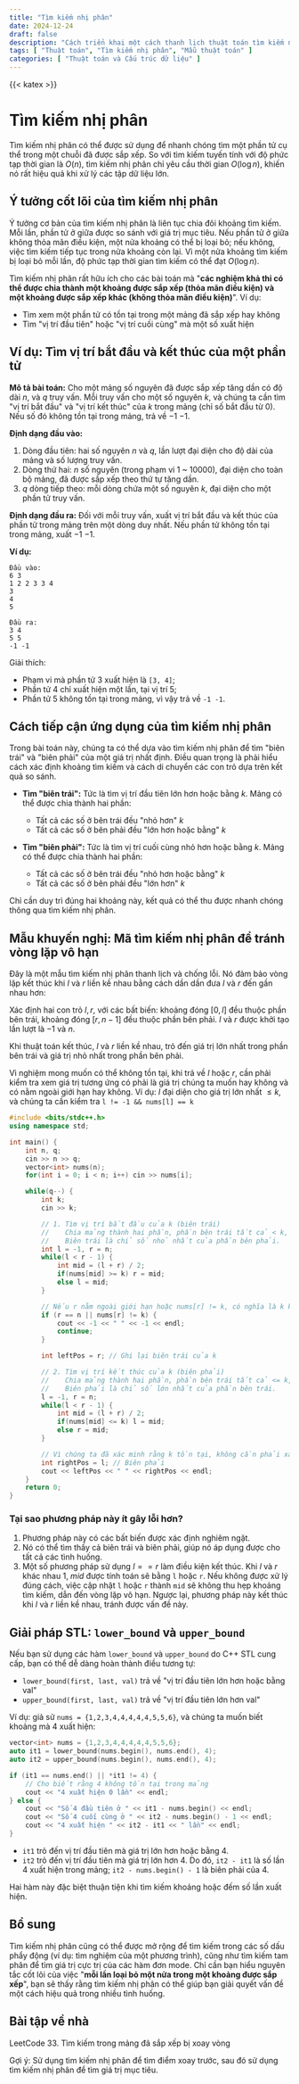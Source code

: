 ```yaml
---
title: "Tìm kiếm nhị phân"
date: 2024-12-24
draft: false
description: "Cách triển khai một cách thanh lịch thuật toán tìm kiếm nhị phân số nguyên"
tags: [ "Thuật toán", "Tìm kiếm nhị phân", "Mẫu thuật toán" ]
categories: [ "Thuật toán và Cấu trúc dữ liệu" ]
---
```

{{< katex >}}

# Tìm kiếm nhị phân

Tìm kiếm nhị phân có thể được sử dụng để nhanh chóng tìm một phần tử cụ thể trong một chuỗi đã được sắp xếp. So với tìm kiếm tuyến tính với độ phức tạp thời gian là $O(n)$, tìm kiếm nhị phân chỉ yêu cầu thời gian $O(\log n)$, khiến nó rất hiệu quả khi xử lý các tập dữ liệu lớn.

## Ý tưởng cốt lõi của tìm kiếm nhị phân

Ý tưởng cơ bản của tìm kiếm nhị phân là liên tục chia đôi khoảng tìm kiếm. Mỗi lần, phần tử ở giữa được so sánh với giá trị mục tiêu. Nếu phần tử ở giữa không thỏa mãn điều kiện, một nửa khoảng có thể bị loại bỏ; nếu không, việc tìm kiếm tiếp tục trong nửa khoảng còn lại. Vì một nửa khoảng tìm kiếm bị loại bỏ mỗi lần, độ phức tạp thời gian tìm kiếm có thể đạt $O(\log n)$.

Tìm kiếm nhị phân rất hữu ích cho các bài toán mà "**các nghiệm khả thi có thể được chia thành một khoảng được sắp xếp (thỏa mãn điều kiện) và một khoảng được sắp xếp khác (không thỏa mãn điều kiện)**". Ví dụ:

- Tìm xem một phần tử có tồn tại trong một mảng đã sắp xếp hay không
- Tìm "vị trí đầu tiên" hoặc "vị trí cuối cùng" mà một số xuất hiện

## Ví dụ: Tìm vị trí bắt đầu và kết thúc của một phần tử

**Mô tả bài toán:**
Cho một mảng số nguyên đã được sắp xếp tăng dần có độ dài $n$, và $q$ truy vấn. Mỗi truy vấn cho một số nguyên $k$, và chúng ta cần tìm "vị trí bắt đầu" và "vị trí kết thúc" của $k$ trong mảng (chỉ số bắt đầu từ 0). Nếu số đó không tồn tại trong mảng, trả về $-1$ $-1$.

**Định dạng đầu vào:**

1. Dòng đầu tiên: hai số nguyên $n$ và $q$, lần lượt đại diện cho độ dài của mảng và số lượng truy vấn.
2. Dòng thứ hai: $n$ số nguyên (trong phạm vi 1 ~ 10000), đại diện cho toàn bộ mảng, đã được sắp xếp theo thứ tự tăng dần.
3. $q$ dòng tiếp theo: mỗi dòng chứa một số nguyên $k$, đại diện cho một phần tử truy vấn.

**Định dạng đầu ra:**
Đối với mỗi truy vấn, xuất vị trí bắt đầu và kết thúc của phần tử trong mảng trên một dòng duy nhất. Nếu phần tử không tồn tại trong mảng, xuất $-1$ $-1$.

**Ví dụ:**

```
Đầu vào:
6 3
1 2 2 3 3 4
3
4
5

Đầu ra:
3 4
5 5
-1 -1
```

Giải thích:

- Phạm vi mà phần tử 3 xuất hiện là `[3, 4]`;
- Phần tử 4 chỉ xuất hiện một lần, tại vị trí 5;
- Phần tử 5 không tồn tại trong mảng, vì vậy trả về `-1 -1`.

## Cách tiếp cận ứng dụng của tìm kiếm nhị phân

Trong bài toán này, chúng ta có thể dựa vào tìm kiếm nhị phân để tìm "biên trái" và "biên phải" của một giá trị nhất định. Điều quan trọng là phải hiểu cách xác định khoảng tìm kiếm và cách di chuyển các con trỏ dựa trên kết quả so sánh.

- **Tìm "biên trái":**
  Tức là tìm vị trí đầu tiên lớn hơn hoặc bằng $k$. Mảng có thể được chia thành hai phần:
    - Tất cả các số ở bên trái đều "nhỏ hơn" $k$
    - Tất cả các số ở bên phải đều "lớn hơn hoặc bằng" $k$

- **Tìm "biên phải":**
  Tức là tìm vị trí cuối cùng nhỏ hơn hoặc bằng $k$. Mảng có thể được chia thành hai phần:
    - Tất cả các số ở bên trái đều "nhỏ hơn hoặc bằng" $k$
    - Tất cả các số ở bên phải đều "lớn hơn" $k$

Chỉ cần duy trì đúng hai khoảng này, kết quả có thể thu được nhanh chóng thông qua tìm kiếm nhị phân.

## Mẫu khuyến nghị: Mã tìm kiếm nhị phân để tránh vòng lặp vô hạn

Đây là một mẫu tìm kiếm nhị phân thanh lịch và chống lỗi. Nó đảm bảo vòng lặp kết thúc khi $l$ và $r$ liền kề nhau bằng cách dần dần đưa $l$ và $r$ đến gần nhau hơn:

Xác định hai con trỏ $l, r$, với các bất biến: khoảng đóng $[0, l]$ đều thuộc phần bên trái, khoảng đóng $[r, n - 1]$ đều thuộc phần bên phải. $l$ và $r$ được khởi tạo lần lượt là $-1$ và $n$.

Khi thuật toán kết thúc, $l$ và $r$ liền kề nhau, trỏ đến giá trị lớn nhất trong phần bên trái và giá trị nhỏ nhất trong phần bên phải.

Vì nghiệm mong muốn có thể không tồn tại, khi trả về $l$ hoặc $r$, cần phải kiểm tra xem giá trị tương ứng có phải là giá trị chúng ta muốn hay không và có nằm ngoài giới hạn hay không.
Ví dụ: $l$ đại diện cho giá trị lớn nhất $\leq k$, và chúng ta cần kiểm tra `l != -1 && nums[l] == k`

```cpp
#include <bits/stdc++.h>
using namespace std;

int main() {
    int n, q;
    cin >> n >> q;
    vector<int> nums(n);
    for(int i = 0; i < n; i++) cin >> nums[i];

    while(q--) {
        int k;
        cin >> k;

        // 1. Tìm vị trí bắt đầu của k (biên trái)
        //    Chia mảng thành hai phần, phần bên trái tất cả < k, và phần bên phải tất cả >= k.
        //    Biên trái là chỉ số nhỏ nhất của phần bên phải.
        int l = -1, r = n;
        while(l < r - 1) {
            int mid = (l + r) / 2;
            if(nums[mid] >= k) r = mid; 
            else l = mid;
        }

        // Nếu r nằm ngoài giới hạn hoặc nums[r] != k, có nghĩa là k không tồn tại
        if (r == n || nums[r] != k) {
            cout << -1 << " " << -1 << endl;
            continue;
        }

        int leftPos = r; // Ghi lại biên trái của k

        // 2. Tìm vị trí kết thúc của k (biên phải)
        //    Chia mảng thành hai phần, phần bên trái tất cả <= k, và phần bên phải tất cả > k.
        //    Biên phải là chỉ số lớn nhất của phần bên trái.
        l = -1, r = n;
        while(l < r - 1) {
            int mid = (l + r) / 2;
            if(nums[mid] <= k) l = mid;
            else r = mid;
        }

        // Vì chúng ta đã xác minh rằng k tồn tại, không cần phải xác minh lại ở đây
        int rightPos = l; // Biên phải
        cout << leftPos << " " << rightPos << endl;
    }
    return 0;
}
```

### Tại sao phương pháp này ít gây lỗi hơn?

1. Phương pháp này có các bất biến được xác định nghiêm ngặt.
2. Nó có thể tìm thấy cả biên trái và biên phải, giúp nó áp dụng được cho tất cả các tình huống.
3. Một số phương pháp sử dụng $l == r$ làm điều kiện kết thúc. Khi $l$ và $r$ khác nhau 1, $mid$ được tính toán sẽ bằng `l` hoặc `r`. Nếu không được xử lý đúng cách, việc cập nhật
   `l` hoặc `r` thành `mid` sẽ không thu hẹp khoảng tìm kiếm, dẫn đến vòng lặp vô hạn. Ngược lại, phương pháp này kết thúc khi $l$ và $r$ liền kề nhau, tránh được vấn đề này.

## Giải pháp STL: `lower_bound` và `upper_bound`

Nếu bạn sử dụng các hàm `lower_bound` và `upper_bound` do C++ STL cung cấp, bạn có thể dễ dàng hoàn thành điều tương tự:

- `lower_bound(first, last, val)` trả về "vị trí đầu tiên lớn hơn hoặc bằng val"
- `upper_bound(first, last, val)` trả về "vị trí đầu tiên lớn hơn val"

Ví dụ: giả sử `nums = {1,2,3,4,4,4,4,4,5,5,6}`, và chúng ta muốn biết khoảng mà 4 xuất hiện:

```cpp
vector<int> nums = {1,2,3,4,4,4,4,4,5,5,6};
auto it1 = lower_bound(nums.begin(), nums.end(), 4);
auto it2 = upper_bound(nums.begin(), nums.end(), 4);

if (it1 == nums.end() || *it1 != 4) {
    // Cho biết rằng 4 không tồn tại trong mảng
    cout << "4 xuất hiện 0 lần" << endl;
} else {
    cout << "Số 4 đầu tiên ở " << it1 - nums.begin() << endl;
    cout << "Số 4 cuối cùng ở " << it2 - nums.begin() - 1 << endl;
    cout << "4 xuất hiện " << it2 - it1 << " lần" << endl;
}
```

- `it1` trỏ đến vị trí đầu tiên mà giá trị lớn hơn hoặc bằng 4.
- `it2` trỏ đến vị trí đầu tiên mà giá trị lớn hơn 4.
  Do đó, `it2 - it1` là số lần 4 xuất hiện trong mảng; `it2 - nums.begin() - 1` là biên phải của 4.

Hai hàm này đặc biệt thuận tiện khi tìm kiếm khoảng hoặc đếm số lần xuất hiện.

## Bổ sung

Tìm kiếm nhị phân cũng có thể được mở rộng để tìm kiếm trong các số dấu phẩy động (ví dụ: tìm nghiệm của một phương trình), cũng như tìm kiếm tam phân để tìm giá trị cực trị của các hàm đơn mode. Chỉ cần bạn hiểu nguyên tắc cốt lõi của việc "**mỗi lần loại bỏ một nửa trong một khoảng được sắp xếp**", bạn sẽ thấy rằng tìm kiếm nhị phân có thể giúp bạn giải quyết vấn đề một cách hiệu quả trong nhiều tình huống.

## Bài tập về nhà

LeetCode 33. Tìm kiếm trong mảng đã sắp xếp bị xoay vòng

Gợi ý: Sử dụng tìm kiếm nhị phân để tìm điểm xoay trước, sau đó sử dụng tìm kiếm nhị phân để tìm giá trị mục tiêu.